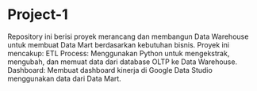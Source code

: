 # Project-1
Repository ini berisi proyek merancang dan membangun Data Warehouse untuk membuat Data Mart berdasarkan kebutuhan bisnis. Proyek ini mencakup:  ETL Process: Menggunakan Python untuk mengekstrak, mengubah, dan memuat data dari database OLTP ke Data Warehouse. Dashboard: Membuat dashboard kinerja di Google Data Studio menggunakan data dari Data Mart.
